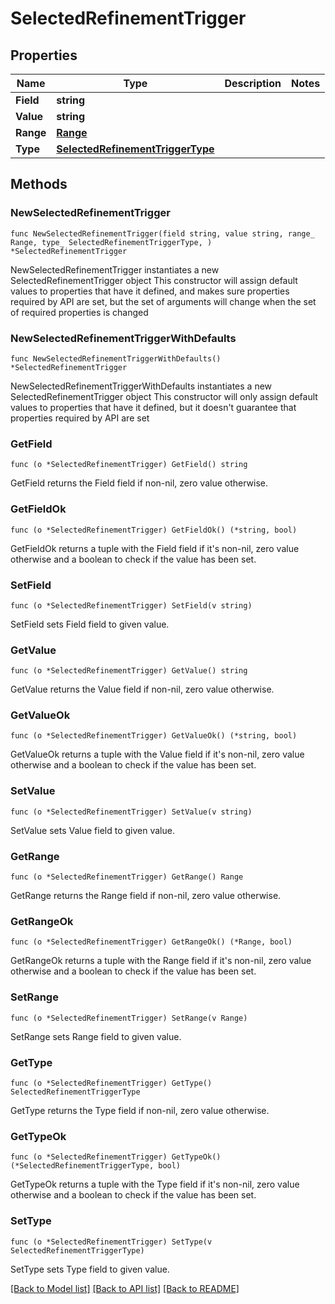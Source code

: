 # SelectedRefinementTrigger

## Properties

Name | Type | Description | Notes
------------ | ------------- | ------------- | -------------
**Field** | **string** |  | 
**Value** | **string** |  | 
**Range** | [**Range**](Range.md) |  | 
**Type** | [**SelectedRefinementTriggerType**](SelectedRefinementTriggerType.md) |  | 

## Methods

### NewSelectedRefinementTrigger

`func NewSelectedRefinementTrigger(field string, value string, range_ Range, type_ SelectedRefinementTriggerType, ) *SelectedRefinementTrigger`

NewSelectedRefinementTrigger instantiates a new SelectedRefinementTrigger object
This constructor will assign default values to properties that have it defined,
and makes sure properties required by API are set, but the set of arguments
will change when the set of required properties is changed

### NewSelectedRefinementTriggerWithDefaults

`func NewSelectedRefinementTriggerWithDefaults() *SelectedRefinementTrigger`

NewSelectedRefinementTriggerWithDefaults instantiates a new SelectedRefinementTrigger object
This constructor will only assign default values to properties that have it defined,
but it doesn't guarantee that properties required by API are set

### GetField

`func (o *SelectedRefinementTrigger) GetField() string`

GetField returns the Field field if non-nil, zero value otherwise.

### GetFieldOk

`func (o *SelectedRefinementTrigger) GetFieldOk() (*string, bool)`

GetFieldOk returns a tuple with the Field field if it's non-nil, zero value otherwise
and a boolean to check if the value has been set.

### SetField

`func (o *SelectedRefinementTrigger) SetField(v string)`

SetField sets Field field to given value.


### GetValue

`func (o *SelectedRefinementTrigger) GetValue() string`

GetValue returns the Value field if non-nil, zero value otherwise.

### GetValueOk

`func (o *SelectedRefinementTrigger) GetValueOk() (*string, bool)`

GetValueOk returns a tuple with the Value field if it's non-nil, zero value otherwise
and a boolean to check if the value has been set.

### SetValue

`func (o *SelectedRefinementTrigger) SetValue(v string)`

SetValue sets Value field to given value.


### GetRange

`func (o *SelectedRefinementTrigger) GetRange() Range`

GetRange returns the Range field if non-nil, zero value otherwise.

### GetRangeOk

`func (o *SelectedRefinementTrigger) GetRangeOk() (*Range, bool)`

GetRangeOk returns a tuple with the Range field if it's non-nil, zero value otherwise
and a boolean to check if the value has been set.

### SetRange

`func (o *SelectedRefinementTrigger) SetRange(v Range)`

SetRange sets Range field to given value.


### GetType

`func (o *SelectedRefinementTrigger) GetType() SelectedRefinementTriggerType`

GetType returns the Type field if non-nil, zero value otherwise.

### GetTypeOk

`func (o *SelectedRefinementTrigger) GetTypeOk() (*SelectedRefinementTriggerType, bool)`

GetTypeOk returns a tuple with the Type field if it's non-nil, zero value otherwise
and a boolean to check if the value has been set.

### SetType

`func (o *SelectedRefinementTrigger) SetType(v SelectedRefinementTriggerType)`

SetType sets Type field to given value.



[[Back to Model list]](../README.md#documentation-for-models) [[Back to API list]](../README.md#documentation-for-api-endpoints) [[Back to README]](../README.md)


